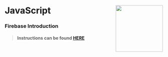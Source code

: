 # JavaScript <img align="right" src="https://github.com/Learning-Fuze/prototypes_C12.17/blob/assets/assets/images/logos/LF_LOGO.png?raw=true" width="150">
### Firebase Introduction

>#### Instructions can be found <a href="http://learning-fuze.github.io/prototypes_C12.17/#/Databases-Firebase-Intro" target="_blank">HERE</a>